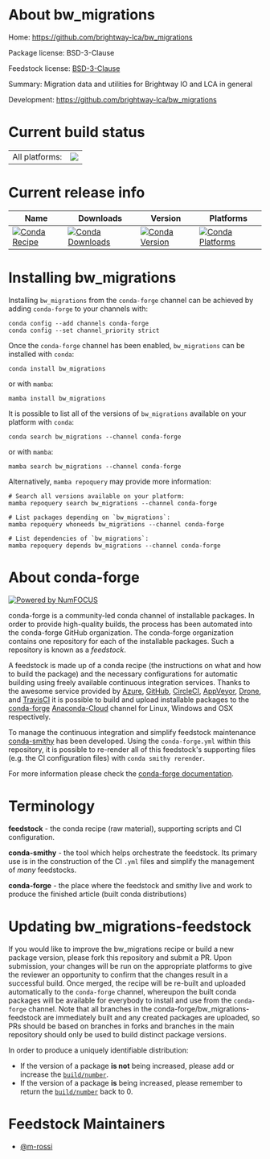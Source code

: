 About bw_migrations
===================

Home: https://github.com/brightway-lca/bw_migrations

Package license: BSD-3-Clause

Feedstock license: [BSD-3-Clause](https://github.com/conda-forge/bw_migrations-feedstock/blob/main/LICENSE.txt)

Summary: Migration data and utilities for Brightway IO and LCA in general

Development: https://github.com/brightway-lca/bw_migrations

Current build status
====================


<table><tr><td>All platforms:</td>
    <td>
      <a href="https://dev.azure.com/conda-forge/feedstock-builds/_build/latest?definitionId=18187&branchName=main">
        <img src="https://dev.azure.com/conda-forge/feedstock-builds/_apis/build/status/bw_migrations-feedstock?branchName=main">
      </a>
    </td>
  </tr>
</table>

Current release info
====================

| Name | Downloads | Version | Platforms |
| --- | --- | --- | --- |
| [![Conda Recipe](https://img.shields.io/badge/recipe-bw_migrations-green.svg)](https://anaconda.org/conda-forge/bw_migrations) | [![Conda Downloads](https://img.shields.io/conda/dn/conda-forge/bw_migrations.svg)](https://anaconda.org/conda-forge/bw_migrations) | [![Conda Version](https://img.shields.io/conda/vn/conda-forge/bw_migrations.svg)](https://anaconda.org/conda-forge/bw_migrations) | [![Conda Platforms](https://img.shields.io/conda/pn/conda-forge/bw_migrations.svg)](https://anaconda.org/conda-forge/bw_migrations) |

Installing bw_migrations
========================

Installing `bw_migrations` from the `conda-forge` channel can be achieved by adding `conda-forge` to your channels with:

```
conda config --add channels conda-forge
conda config --set channel_priority strict
```

Once the `conda-forge` channel has been enabled, `bw_migrations` can be installed with `conda`:

```
conda install bw_migrations
```

or with `mamba`:

```
mamba install bw_migrations
```

It is possible to list all of the versions of `bw_migrations` available on your platform with `conda`:

```
conda search bw_migrations --channel conda-forge
```

or with `mamba`:

```
mamba search bw_migrations --channel conda-forge
```

Alternatively, `mamba repoquery` may provide more information:

```
# Search all versions available on your platform:
mamba repoquery search bw_migrations --channel conda-forge

# List packages depending on `bw_migrations`:
mamba repoquery whoneeds bw_migrations --channel conda-forge

# List dependencies of `bw_migrations`:
mamba repoquery depends bw_migrations --channel conda-forge
```


About conda-forge
=================

[![Powered by
NumFOCUS](https://img.shields.io/badge/powered%20by-NumFOCUS-orange.svg?style=flat&colorA=E1523D&colorB=007D8A)](https://numfocus.org)

conda-forge is a community-led conda channel of installable packages.
In order to provide high-quality builds, the process has been automated into the
conda-forge GitHub organization. The conda-forge organization contains one repository
for each of the installable packages. Such a repository is known as a *feedstock*.

A feedstock is made up of a conda recipe (the instructions on what and how to build
the package) and the necessary configurations for automatic building using freely
available continuous integration services. Thanks to the awesome service provided by
[Azure](https://azure.microsoft.com/en-us/services/devops/), [GitHub](https://github.com/),
[CircleCI](https://circleci.com/), [AppVeyor](https://www.appveyor.com/),
[Drone](https://cloud.drone.io/welcome), and [TravisCI](https://travis-ci.com/)
it is possible to build and upload installable packages to the
[conda-forge](https://anaconda.org/conda-forge) [Anaconda-Cloud](https://anaconda.org/)
channel for Linux, Windows and OSX respectively.

To manage the continuous integration and simplify feedstock maintenance
[conda-smithy](https://github.com/conda-forge/conda-smithy) has been developed.
Using the ``conda-forge.yml`` within this repository, it is possible to re-render all of
this feedstock's supporting files (e.g. the CI configuration files) with ``conda smithy rerender``.

For more information please check the [conda-forge documentation](https://conda-forge.org/docs/).

Terminology
===========

**feedstock** - the conda recipe (raw material), supporting scripts and CI configuration.

**conda-smithy** - the tool which helps orchestrate the feedstock.
                   Its primary use is in the construction of the CI ``.yml`` files
                   and simplify the management of *many* feedstocks.

**conda-forge** - the place where the feedstock and smithy live and work to
                  produce the finished article (built conda distributions)


Updating bw_migrations-feedstock
================================

If you would like to improve the bw_migrations recipe or build a new
package version, please fork this repository and submit a PR. Upon submission,
your changes will be run on the appropriate platforms to give the reviewer an
opportunity to confirm that the changes result in a successful build. Once
merged, the recipe will be re-built and uploaded automatically to the
`conda-forge` channel, whereupon the built conda packages will be available for
everybody to install and use from the `conda-forge` channel.
Note that all branches in the conda-forge/bw_migrations-feedstock are
immediately built and any created packages are uploaded, so PRs should be based
on branches in forks and branches in the main repository should only be used to
build distinct package versions.

In order to produce a uniquely identifiable distribution:
 * If the version of a package **is not** being increased, please add or increase
   the [``build/number``](https://docs.conda.io/projects/conda-build/en/latest/resources/define-metadata.html#build-number-and-string).
 * If the version of a package **is** being increased, please remember to return
   the [``build/number``](https://docs.conda.io/projects/conda-build/en/latest/resources/define-metadata.html#build-number-and-string)
   back to 0.

Feedstock Maintainers
=====================

* [@m-rossi](https://github.com/m-rossi/)

